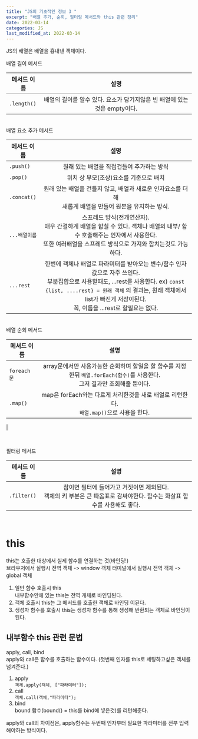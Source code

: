```yaml
---
title: "JS의 기초적인 정보 3 "
excerpt: "배열 추가, 순회, 필터링 메서드와 this 관련 정리"
date: 2022-03-14
categories: JS
last_modified_at: 2022-03-14
---
```


JS의 배열은 배열을 흉내낸 객체이다.

배열 길이 메서드

| 메서드 이름 |                                   설명                                   |
| ----------- | :----------------------------------------------------------------------: |
| `.length()` | 배열의 길이를 알수 있다. 요소가 담기지않은 빈 배열에 있는것은 empty이다. |

  <br>
배열 요소 추가 메서드

| 메서드 이름   |                                                                                                                               설명                                                                                                                                |
| ------------- | :---------------------------------------------------------------------------------------------------------------------------------------------------------------------------------------------------------------------------------------------------------------: |
| `.push()`     |                                                                                                             원래 있는 배열을 직접건들여 추가하는 방식                                                                                                             |
| `.pop()`      |                                                                                                              위치 상 부모(조상)요소를 기준으로 배치                                                                                                               |
| `.concat()`   |                                                                             원래 있는 배열을 건들지 않고, 배열과 새로운 인자요소를 더해<br>새롭게 배열을 만들어 원본을 유지하는 방식.                                                                             |
| `...배열이름` |                                    스프레드 방식(전개연산자).<br> 매우 간결하게 배열을 합칠 수 있다. 객체나 배열의 내부/ 함수 호출해주는 인자에서 사용한다. <br> 또한 여러배열을 스프레드 방식으로 가져와 합치는것도 가능하다.                                    |
| `...rest`     | 한번에 객체나 배열로 파라미터를 받아오는 변수/함수 인자값으로 자주 쓰인다. <br> 부분집합으로 사용할때도, ...rest를 사용한다. ex) `const {list, ....rest} = 원래 객체` 의 결과는, 원래 객체에서 list가 빠진게 저장이된다. <br> 꼭, 이름을 ...rest로 할필요는 없다. |

  <br>
배열 순회 메서드

| 메서드 이름 |                                                             설명                                                              |
| ----------- | :---------------------------------------------------------------------------------------------------------------------------: |
| `foreach문` | array문에서만 사용가능한 순회하며 할일을 할 함수를 지정한뒤 `배열.forEach(함수)`를 사용한다.<br> 그저 결과만 조회해줄 뿐이다. |
| `.map()`    |                  map은 forEach와는 다르게 처리한것을 새로 배열로 리턴한다.<br> `배열.map()`으로 사용을 한다.                  |

|

  <br>

필터링 메서드

| 메서드 이름 |                                                            설명                                                            |
| ----------- | :------------------------------------------------------------------------------------------------------------------------: |
| `.filter()` | 참이면 필터에 들어가고 거짓이면 제외된다.<br> 객체의 키 부분은 큰 따옴표로 감싸야한다. 함수는 화살표 함수를 사용해도 좋다. |

  <br>

# this

this는 호출한 대상에서 실제 함수를 연결하는 것(바인딩!)  
브라우저에서 실행시 전역 객체 -> window 객체
터미널에서 실행시 전역 객체 -> global 객체

1. 일반 함수 호출시 this  
   내부함수안에 있는 this는 전역 개체로 바인딩된다.
2. 객체 호출시 this는 그 메서드를 호출한 객체로 바인딩 이된다.
3. 생성자 함수를 호출시 this는 생성자 함수를 통해 생성해 반환되는 객체로 바인딩이된다.

## 내부함수 this 관련 문법

apply, call, bind  
apply와 call은 함수를 호출하는 함수이다. (첫번째 인자를 this로 세팅하고싶은 객체를 넘겨준다.)

1. apply  
   `객체.apply(객체, ["파라미터"]);`
2. call  
   `객체.call(객체,"파라미터");`
3. bind  
   bound 함수(bound() = this를 bind에 넣은것)를 리턴해준다.

apply와 call의 차이점은, apply함수는 두번째 인자부터 필요한 파라미터를 전부 입력해야하는 방식이다.

